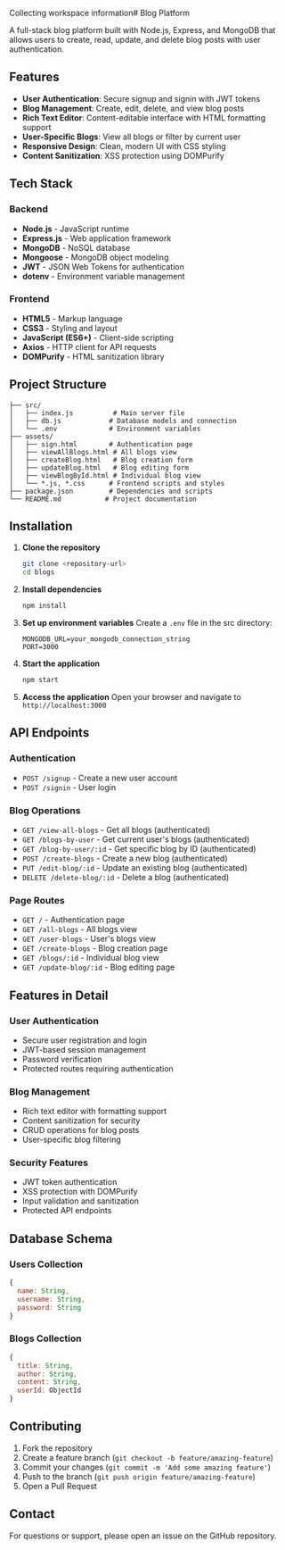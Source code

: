 Collecting workspace information# Blog Platform

A full-stack blog platform built with Node.js, Express, and MongoDB that allows users to create, read, update, and delete blog posts with user authentication.

## Features

- **User Authentication**: Secure signup and signin with JWT tokens
- **Blog Management**: Create, edit, delete, and view blog posts
- **Rich Text Editor**: Content-editable interface with HTML formatting support
- **User-Specific Blogs**: View all blogs or filter by current user
- **Responsive Design**: Clean, modern UI with CSS styling
- **Content Sanitization**: XSS protection using DOMPurify

## Tech Stack

### Backend
- **Node.js** - JavaScript runtime
- **Express.js** - Web application framework
- **MongoDB** - NoSQL database
- **Mongoose** - MongoDB object modeling
- **JWT** - JSON Web Tokens for authentication
- **dotenv** - Environment variable management

### Frontend
- **HTML5** - Markup language
- **CSS3** - Styling and layout
- **JavaScript (ES6+)** - Client-side scripting
- **Axios** - HTTP client for API requests
- **DOMPurify** - HTML sanitization library

## Project Structure

```
├── src/
│   ├── index.js          # Main server file
│   ├── db.js            # Database models and connection
│   └── .env             # Environment variables
├── assets/
│   ├── sign.html        # Authentication page
│   ├── viewAllBlogs.html # All blogs view
│   ├── createBlog.html   # Blog creation form
│   ├── updateBlog.html   # Blog editing form
│   ├── viewBlogById.html # Individual blog view
│   └── *.js, *.css      # Frontend scripts and styles
├── package.json         # Dependencies and scripts
└── README.md           # Project documentation
```

## Installation

1. **Clone the repository**
   ```bash
   git clone <repository-url>
   cd blogs
   ```

2. **Install dependencies**
   ```bash
   npm install
   ```

3. **Set up environment variables**
   Create a `.env` file in the src directory:
   ```env
   MONGODB_URL=your_mongodb_connection_string
   PORT=3000
   ```

4. **Start the application**
   ```bash
   npm start
   ```

5. **Access the application**
   Open your browser and navigate to `http://localhost:3000`

## API Endpoints

### Authentication
- `POST /signup` - Create a new user account
- `POST /signin` - User login

### Blog Operations
- `GET /view-all-blogs` - Get all blogs (authenticated)
- `GET /blogs-by-user` - Get current user's blogs (authenticated)
- `GET /blog-by-user/:id` - Get specific blog by ID (authenticated)
- `POST /create-blogs` - Create a new blog (authenticated)
- `PUT /edit-blog/:id` - Update an existing blog (authenticated)
- `DELETE /delete-blog/:id` - Delete a blog (authenticated)

### Page Routes
- `GET /` - Authentication page
- `GET /all-blogs` - All blogs view
- `GET /user-blogs` - User's blogs view
- `GET /create-blogs` - Blog creation page
- `GET /blogs/:id` - Individual blog view
- `GET /update-blog/:id` - Blog editing page

## Features in Detail

### User Authentication
- Secure user registration and login
- JWT-based session management
- Password verification
- Protected routes requiring authentication

### Blog Management
- Rich text editor with formatting support
- Content sanitization for security
- CRUD operations for blog posts
- User-specific blog filtering

### Security Features
- JWT token authentication
- XSS protection with DOMPurify
- Input validation and sanitization
- Protected API endpoints

## Database Schema

### Users Collection
```javascript
{
  name: String,
  username: String,
  password: String
}
```

### Blogs Collection
```javascript
{
  title: String,
  author: String,
  content: String,
  userId: ObjectId
}
```

## Contributing

1. Fork the repository
2. Create a feature branch (`git checkout -b feature/amazing-feature`)
3. Commit your changes (`git commit -m 'Add some amazing feature'`)
4. Push to the branch (`git push origin feature/amazing-feature`)
5. Open a Pull Request


## Contact

For questions or support, please open an issue on the GitHub repository.
